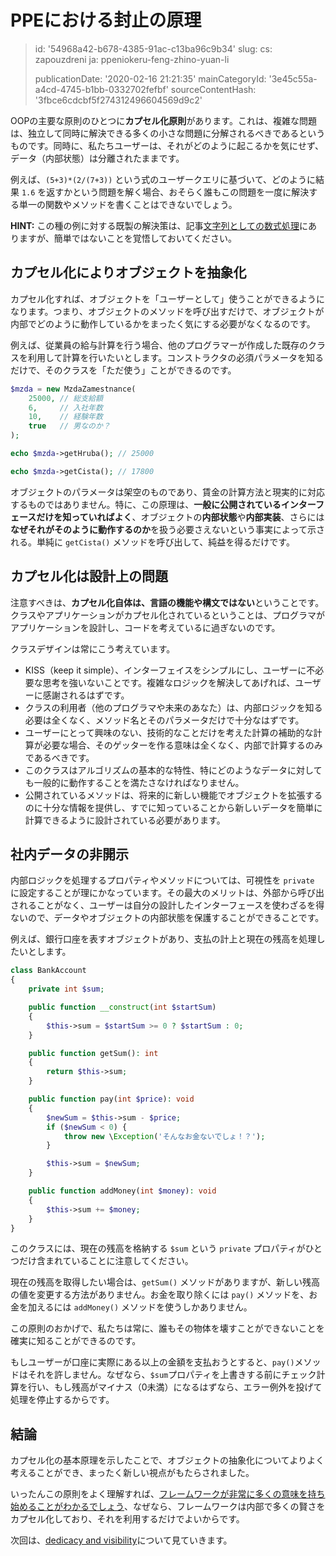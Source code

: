 PPEにおける封止の原理
============

> id: '54968a42-b678-4385-91ac-c13ba96c9b34'
> slug:
> 	cs: zapouzdreni
> 	ja: ppeniokeru-feng-zhino-yuan-li
> 
> publicationDate: '2020-02-16 21:21:35'
> mainCategoryId: '3e45c55a-a4cd-4745-b1bb-0332702fefbf'
> sourceContentHash: '3fbce6cdcbf5f274312496604569d9c2'

OOPの主要な原則のひとつに**カプセル化原則**があります。これは、複雑な問題は、独立して同時に解決できる多くの小さな問題に分解されるべきであるというものです。同時に、私たちユーザーは、それがどのように起こるかを気にせず、データ（内部状態）は分離されたままです。

例えば、`(5+3)*(2/(7+3))` という式のユーザークエリに基づいて、どのように結果 `1.6` を返すかという問題を解く場合、おそらく誰もこの問題を一度に解決する単一の関数やメソッドを書くことはできないでしょう。

**HINT:** この種の例に対する既製の解決策は、記事<a href="/pokrocila-kalkulacka">文字列としての数式処理</a>にありますが、簡単ではないことを覚悟しておいてください。

カプセル化によりオブジェクトを抽象化
-----------------------------------------

カプセル化すれば、オブジェクトを「ユーザーとして」使うことができるようになります。つまり、オブジェクトのメソッドを呼び出すだけで、オブジェクトが内部でどのように動作しているかをまったく気にする必要がなくなるのです。

例えば、従業員の給与計算を行う場合、他のプログラマーが作成した既存のクラスを利用して計算を行いたいとします。コンストラクタの必須パラメータを知るだけで、そのクラスを「ただ使う」ことができるのです。

```php
$mzda = new MzdaZamestnance(
    25000, // 総支給額
    6,     // 入社年数
    10,    // 経験年数
    true   // 男なのか？
);

echo $mzda->getHruba(); // 25000

echo $mzda->getCista(); // 17800
```

オブジェクトのパラメータは架空のものであり、賃金の計算方法と現実的に対応するものではありません。特に、この原理は、**一般に公開されているインターフェースだけを知っていればよく**、オブジェクトの**内部状態**や**内部実装**、さらには**なぜそれがそのように動作するのか**を扱う必要さえないという事実によって示される。単純に `getCista()` メソッドを呼び出して、純益を得るだけです。

カプセル化は設計上の問題
----------------------------

注意すべきは、**カプセル化自体は、言語の機能や構文ではない**ということです。クラスやアプリケーションがカプセル化されているということは、プログラマがアプリケーションを設計し、コードを考えているに過ぎないのです。

クラスデザインは常にこう考えています。

- KISS（keep it simple）、インターフェイスをシンプルにし、ユーザーに不必要な思考を強いないことです。複雑なロジックを解決してあげれば、ユーザーに感謝されるはずです。
- クラスの利用者（他のプログラマや未来のあなた）は、内部ロジックを知る必要は全くなく、メソッド名とそのパラメータだけで十分なはずです。
- ユーザーにとって興味のない、技術的なことだけを考えた計算の補助的な計算が必要な場合、そのゲッターを作る意味は全くなく、内部で計算するのみであるべきです。
- このクラスはアルゴリズムの基本的な特性、特にどのようなデータに対しても一般的に動作することを満たさなければなりません。
- 公開されているメソッドは、将来的に新しい機能でオブジェクトを拡張するのに十分な情報を提供し、すでに知っていることから新しいデータを簡単に計算できるように設計されている必要があります。

社内データの非開示
-------------------------------

内部ロジックを処理するプロパティやメソッドについては、可視性を `private` に設定することが理にかなっています。その最大のメリットは、外部から呼び出されることがなく、ユーザーは自分の設計したインターフェースを使わざるを得ないので、データやオブジェクトの内部状態を保護することができることです。

例えば、銀行口座を表すオブジェクトがあり、支払の計上と現在の残高を処理したいとします。

```php
class BankAccount
{
    private int $sum;

    public function __construct(int $startSum)
    {
        $this->sum = $startSum >= 0 ? $startSum : 0;
    }

    public function getSum(): int
    {
        return $this->sum;
    }

    public function pay(int $price): void
    {
        $newSum = $this->sum - $price;
        if ($newSum < 0) {
            throw new \Exception('そんなお金ないでしょ！？');
        }

        $this->sum = $newSum;
    }

    public function addMoney(int $money): void
    {
        $this->sum += $money;
    }
}
```

このクラスには、現在の残高を格納する `$sum` という `private` プロパティがひとつだけ含まれていることに注意してください。

現在の残高を取得したい場合は、`getSum()` メソッドがありますが、新しい残高の値を変更する方法がありません。お金を取り除くには `pay()` メソッドを、お金を加えるには `addMoney()` メソッドを使うしかありません。

この原則のおかげで、私たちは常に、誰もその物体を壊すことができないことを確実に知ることができるのです。

もしユーザーが口座に実際にある以上の金額を支払おうとすると、`pay()`メソッドはそれを許しません。なぜなら、`$sum`プロパティを上書きする前にチェック計算を行い、もし残高がマイナス（0未満）になるはずなら、エラー例外を投げて処理を停止するからです。

結論
-----

カプセル化の基本原理を示したことで、オブジェクトの抽象化についてよりよく考えることができ、まったく新しい視点がもたらされました。

いったんこの原則をよく理解すれば、<a href="/proc-use-frameworks">フレームワークが非常に多くの意味を持ち始めることがわかるでしょう</a>、なぜなら、フレームワークは内部で多くの賢さをカプセル化しており、それを利用するだけでよいからです。

次回は、<a href="/dedicacy-and-visibility">dedicacy and visibility</a>について見ていきます。
